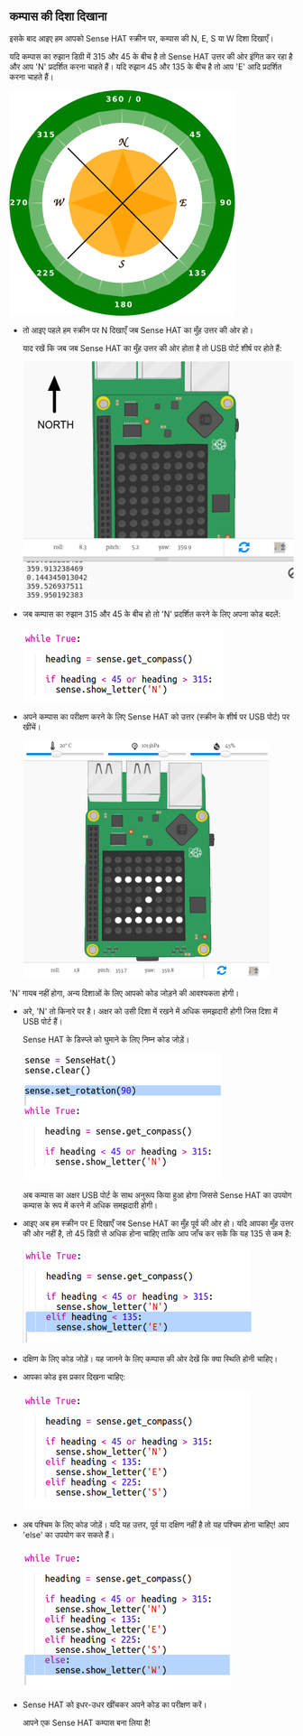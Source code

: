 ## कम्पास की दिशा दिखाना

इसके बाद आइए हम आपको Sense HAT स्क्रीन पर, कम्पास की N, E, S या W दिशा दिखाएँ।

यदि कम्पास का रुझान डिग्री में 315 और 45 के बीच है तो Sense HAT उत्तर की ओर इंगित कर रहा है और आप 'N' प्रदर्शित करना चाहते हैं। यदि रुझान 45 और 135 के बीच है तो आप 'E' आदि प्रदर्शित करना चाहते हैं।

![स्क्रीनशॉट](images/compass-quadrants.png)

+ तो आइए पहले हम स्क्रीन पर N दिखाएँ जब Sense HAT का मुँह उत्तर की ओर हो।
    
    याद रखें कि जब जब Sense HAT का मुँह उत्तर की ओर होता है तो USB पोर्ट शीर्ष पर होते हैं:
    
    ![स्क्रीनशॉट](images/compass-north.png)

+ जब कम्पास का रुझान 315 और 45 के बीच हो तो 'N' प्रदर्शित करने के लिए अपना कोड बदलें:
    
    ![स्क्रीनशॉट](images/compass-north-code.png)

+ अपने कम्पास का परीक्षण करने के लिए Sense HAT को उत्तर (स्क्रीन के शीर्ष पर USB पोर्ट) पर खींचें।
    
    ![स्क्रीनशॉट](images/compass-north-test.png)

'N' गायब नहीं होगा, अन्य दिशाओं के लिए आपको कोड जोड़ने की आवश्यकता होगी।

+ अरे, 'N' तो किनारे पर है। अक्षर को उसी दिशा में रखने में अधिक समझदारी होगी जिस दिशा में USB पोर्ट हैं।
    
    Sense HAT के डिस्प्ले को घुमाने के लिए निम्न कोड जोड़ें।
    
    ![स्क्रीनशॉट](images/compass-rotate.png)
    
    अब कम्पास का अक्षर USB पोर्ट के साथ अनुरूप किया हुआ होगा जिससे Sense HAT का उपयोग कम्पास के रूप में करने में अधिक समझदारी होगी।

+ आइए अब हम स्क्रीन पर E दिखाएँ जब Sense HAT का मुँह पूर्व की ओर हो। यदि आपका मुँह उत्तर की ओर नहीं है, तो 45 डिग्री से अधिक होना चाहिए ताकि आप जाँच कर सकें कि यह 135 से कम है:
    
    ![स्क्रीनशॉट](images/compass-east-code.png)

+ दक्षिण के लिए कोड जोड़ें। यह जानने के लिए कम्पास की ओर देखें कि क्या स्थिति होनी चाहिए।

+ आपका कोड इस प्रकार दिखना चाहिए:
    
    ![स्क्रीनशॉट](images/compass-south-code.png)

+ अब पश्चिम के लिए कोड जोड़ें। यदि यह उत्तर, पूर्व या दक्षिण नहीं है तो यह पश्चिम होना चाहिए! आप 'else' का उपयोग कर सकते हैं।
    
    ![स्क्रीनशॉट](images/compass-west-code.png)

+ Sense HAT को इधर-उधर खींचकर अपने कोड का परीक्षण करें।
    
    आपने एक Sense HAT कम्पास बना लिया है!